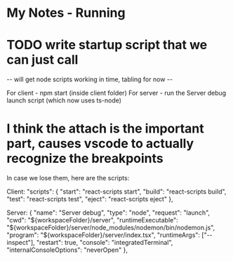 # My Notes - Running

# TODO write startup script that we can just call

-- will get node scripts working in time, tabling for now --

For client - npm start (inside client folder)
For server - run the Server debug launch script (which now uses ts-node)

# I think the attach is the important part, causes vscode to actually recognize the breakpoints

In case we lose them, here are the scripts:

Client:
"scripts": {
"start": "react-scripts start",
"build": "react-scripts build",
"test": "react-scripts test",
"eject": "react-scripts eject"
},

Server:
{
"name": "Server debug",
"type": "node",
"request": "launch",
"cwd": "${workspaceFolder}/server",
    "runtimeExecutable": "${workspaceFolder}/server/node_modules/nodemon/bin/nodemon.js",
"program": "${workspaceFolder}/server/index.tsx",
"runtimeArgs": ["--inspect"],
"restart": true,
"console": "integratedTerminal",
"internalConsoleOptions": "neverOpen"
},
